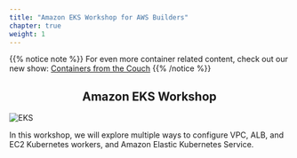 ```yaml
---
title: "Amazon EKS Workshop for AWS Builders"
chapter: true
weight: 1
---
```


{{% notice note %}}
For even more container related content, check out our new show:
[Containers from the Couch](https://containersfromthecouch.com) 
{{% /notice %}}

<div style="text-align: center"><h2>Amazon EKS Workshop</h2></div>

![EKS](images/3-service-animated.gif)

In this workshop, we will explore multiple ways to configure VPC, ALB, and EC2
Kubernetes workers, and Amazon Elastic Kubernetes Service.
